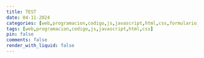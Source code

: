 ```yaml
---
title: TEST
date: 04-11-2024
categories: [web,programacion,codigo,js,javascript,html,css,formulario,donaciones,olvidados,woocommerce,wordpress]
tags: [web,programacion,codigo,js,javascript,html,css]
pin: false
comments: false
render_with_liquid: false
---
```


